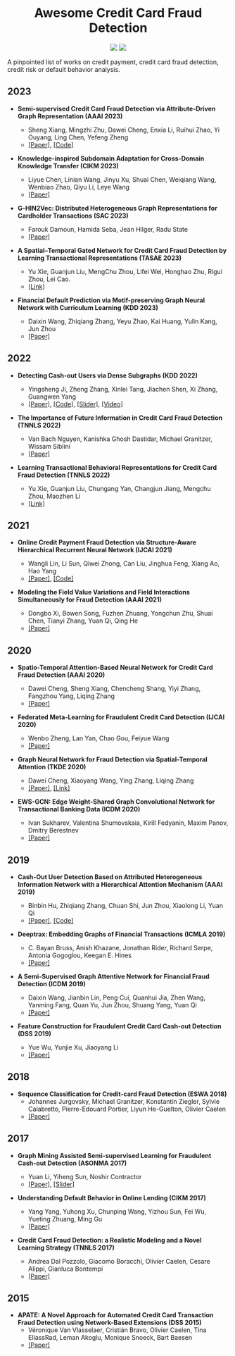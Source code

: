 <div align="center">
    <h1>Awesome Credit Card Fraud Detection</h1>
    <a href="https://awesome.re"><img src="https://awesome.re/badge.svg"/></a>
    <a href="http://makeapullrequest.com"><img src="https://img.shields.io/badge/PRs-welcome-brightgreen.svg?style=flat-square"/></a>
</div>

A pinpointed list of works on credit payment, credit card fraud detection, credit risk or default behavior analysis.


## 2023

- **<div id = 'gtan'>Semi-supervised Credit Card Fraud Detection via Attribute-Driven Graph Representation (AAAI 2023)</div>** 
  - Sheng Xiang, Mingzhi Zhu, Dawei Cheng, Enxia Li, Ruihui Zhao, Yi Ouyang, Ling Chen, Yefeng Zheng
  - [[Paper]](https://www.researchgate.net/profile/Sheng-Xiang-6/publication/371928263_Semi-supervised_Credit_Card_Fraud_Detection_via_Attribute-Driven_Graph_Representation/links/64a117f795bbbe0c6e06f5cd/Semi-supervised-Credit-Card-Fraud-Detection-via-Attribute-Driven-Graph-Representation.pdf), [[Code]](https://github.com/AI4Risk/antifraud)

- **<div id = 'kisa'>Knowledge-inspired Subdomain Adaptation for Cross-Domain Knowledge Transfer (CIKM 2023)</div>** 
  - Liyue Chen, Linian Wang, Jinyu Xu, Shuai Chen, Weiqiang Wang, Wenbiao Zhao, Qiyu Li, Leye Wang
  - [[Paper]](https://arxiv.org/pdf/2308.09724)

- **<div id = 'hin2vec'>G-HIN2Vec: Distributed Heterogeneous Graph Representations for Cardholder Transactions (SAC 2023)</div>**
  - Farouk Damoun, Hamida Seba, Jean Hilger, Radu State
  - [[Paper]](https://dl.acm.org/doi/pdf/10.1145/3555776.3577740)

- **<div id = 'stgn'>A Spatial–Temporal Gated Network for Credit Card Fraud Detection by Learning Transactional Representations (TASAE 2023)</div>** 
  - Yu Xie, Guanjun Liu, MengChu Zhou, Lifei Wei, Honghao Zhu, Rigui Zhou, Lei Cao.
  - [[Link]](https://ieeexplore.ieee.org/abstract/document/10345549)

- **<div id = 'motifgnn'>Financial Default Prediction via Motif-preserving Graph Neural Network with Curriculum Learning (KDD 2023)</div>**
  - Daixin Wang, Zhiqiang Zhang, Yeyu Zhao, Kai Huang, Yulin Kang, Jun Zhou
  - [[Paper]](https://dl.acm.org/doi/pdf/10.1145/3580305.3599351)


## 2022

- **<div id = 'antico'>Detecting Cash-out Users via Dense Subgraphs (KDD 2022)</div>**
  - Yingsheng Ji, Zheng Zhang, Xinlei Tang, Jiachen Shen, Xi Zhang, Guangwen Yang
  - [[Paper]](https://github.com/transcope/antico/blob/master/doc/kdd2022-antico.pdf), [[Code]](https://github.com/transcope/antico), [[Slider]](https://github.com/transcope/antico/blob/master/doc/antico_kdd_slides.pdf), [[Video]](https://dl.acm.org/doi/abs/10.1145/3534678.3539252#)

- **<div id = 'futureinfo'>The Importance of Future Information in Credit Card Fraud Detection (TNNLS 2022)</div>** 
  - Van Bach Nguyen, Kanishka Ghosh Dastidar, Michael Granitzer, Wissam Siblini
  - [[Paper]](https://proceedings.mlr.press/v151/bach-nguyen22a/bach-nguyen22a.pdf)

- **<div id = 'tbr-ccfd'>Learning Transactional Behavioral Representations for Credit Card Fraud Detection (TNNLS 2022)</div>** 
  - Yu Xie, Guanjun Liu, Chungang Yan, Changjun Jiang, Mengchu Zhou, Maozhen Li
  - [[Link]](https://ieeexplore.ieee.org/document/9912385)


## 2021 

- **<div id = 'san-rnn'>Online Credit Payment Fraud Detection via Structure-Aware Hierarchical Recurrent Neural Network (IJCAI 2021)</div>** 
  - Wangli Lin, Li Sun, Qiwei Zhong, Can Liu, Jinghua Feng, Xiang Ao, Hao Yang
  - [[Paper]](https://www.ijcai.org/proceedings/2021/0505.pdf), [[Code]](https://github.com/WangliLin/SAH-RNN)

- **<div id = 'difm'>Modeling the Field Value Variations and Field Interactions Simultaneously for Fraud Detection (AAAI 2021)</div>**
  - Dongbo Xi, Bowen Song, Fuzhen Zhuang, Yongchun Zhu, Shuai Chen, Tianyi Zhang, Yuan Qi, Qing He
  - [[Paper]](https://sci-hub.wf/10.1145/3442442.3451147)


## 2020

- **<div id = 'stan'>Spatio-Temporal Attention-Based Neural Network for Credit Card Fraud Detection (AAAI 2020)</div>**
  - Dawei Cheng, Sheng Xiang, Chencheng Shang, Yiyi Zhang, Fangzhou Yang, Liqing Zhang
  - [[Paper]](https://ojs.aaai.org/index.php/AAAI/article/download/5371/5227)

- **<div id = 'fml'>Federated Meta-Learning for Fraudulent Credit Card Detection (IJCAI 2020)</div>**
  - Wenbo Zheng, Lan Yan, Chao Gou, Feiyue Wang
  - [[Paper]](https://www.ijcai.org/Proceedings/2020/0642.pdf)

- **<div id = 'stagn'>Graph Neural Network for Fraud Detection via Spatial-Temporal Attention (TKDE 2020)</div>** 
  - Dawei Cheng, Xiaoyang Wang, Ying Zhang, Liqing Zhang
  - [[Paper]](https://www.pismin.com/10.1109/TKDE.2020.3025588), [[Link]](https://ieeexplore.ieee.org/abstract/document/9204584)

- **<div id = 'ews-gcn'>EWS-GCN: Edge Weight-Shared Graph Convolutional Network for Transactional Banking Data (ICDM 2020)</div>**
  - Ivan Sukharev, Valentina Shumovskaia, Kirill Fedyanin, Maxim Panov, Dmitry Berestnev
  - [[Paper]](https://www.researchgate.net/profile/Maxim-Panov/publication/349209985_EWS-GCN_Edge_Weight-Shared_Graph_Convolutional_Network_for_Transactional_Banking_Data/links/602d79b0299bf1cc26d236ee/EWS-GCN-Edge-Weight-Shared-Graph-Convolutional-Network-for-Transactional-Banking-Data.pdf)

    
## 2019

- **<div id = 'hacud'>Cash-Out User Detection Based on Attributed Heterogeneous Information Network with a Hierarchical Attention Mechanism (AAAI 2019)</div>**
  - Binbin Hu, Zhiqiang Zhang, Chuan Shi, Jun Zhou, Xiaolong Li, Yuan Qi
  - [[Paper]](http://www.shichuan.org/doc/64.pdf), [[Code]](https://github.com/safe-graph/DGFraud)

- **<div id = 'deeptrax'>Deeptrax: Embedding Graphs of Financial Transactions (ICMLA 2019)</div>**
  - C. Bayan Bruss, Anish Khazane, Jonathan Rider, Richard Serpe, Antonia Gogoglou, Keegan E. Hines
  - [[Paper]](https://arxiv.org/pdf/1907.07225.pdf)

- **<div id = 'semignn'>A Semi-Supervised Graph Attentive Network for Financial Fraud Detection (ICDM 2019)</div>**
  - Daixin Wang, Jianbin Lin, Peng Cui, Quanhui Jia, Zhen Wang, Yanming Fang, Quan Yu, Jun Zhou, Shuang Yang, Yuan Qi
  - [[Paper]](https://www.researchgate.net/profile/Peng-Cui-34/publication/339675428_A_Semi-supervised_Graph_Attentive_Network_for_Financial_Fraud_Detection/links/61f2b74edafcdb25fd55cb81/A-Semi-supervised-Graph-Attentive-Network-for-Financial-Fraud-Detection.pdf)
 
- **<div id = 'fda'>Feature Construction for Fraudulent Credit Card Cash-out Detection (DSS 2019)</div>**
  - Yue Wu, Yunjie Xu, Jiaoyang Li
  - [[Paper]](https://sci-hub.wf/10.1016/j.dss.2019.113155)  


## 2018

- **<div id = 'sclstm'>Sequence Classification for Credit-card Fraud Detection (ESWA 2018)</div>**
  - Johannes Jurgovsky, Michael Granitzer, Konstantin Ziegler, Sylvie Calabretto, Pierre-Edouard Portier, Liyun He-Guelton, Olivier Caelen
  - [[Paper]](https://sci-hub.wf/10.1016/j.eswa.2018.01.037)


## 2017

- **<div id = 'jdfinance'>Graph Mining Assisted Semi-supervised Learning for Fraudulent Cash-out Detection (ASONMA 2017)</div>**
  - Yuan Li, Yiheng Sun, Noshir Contractor
  - [[Paper]](https://nosh.northwestern.edu/wp-content/uploads/2020/10/Graph-mining-assisted-semi-supervised-learning-for-fraudulent-cash-out-detection.pdf), [[Slider]](https://nosh.northwestern.edu/wp-content/uploads/2017/08/asonam2017-graph-mining.pdf)

- **<div id = 'dtf'>Understanding Default Behavior in Online Lending (CIKM 2017)</div>**
  - Yang Yang, Yuhong Xu, Chunping Wang, Yizhou Sun, Fei Wu, Yueting Zhuang, Ming Gu 
  - [[Paper]](http://yangy.org/works/loan_fraud/cikm19_loan.pdf)
  
- **<div id = 'fds'>Credit Card Fraud Detection: a Realistic Modeling and a Novel Learning Strategy (TNNLS 2017)</div>**
  - Andrea Dal Pozzolo, Giacomo Boracchi, Olivier Caelen, Cesare Alippi, Gianluca Bontempi
  - [[Paper]](https://dalpozz.github.io/static/pdf/TNNLS_2017.pdf)


## 2015

- **<div id = 'apate'>APATE: A Novel Approach for Automated Credit Card Transaction Fraud Detection using Network-Based Extensions (DSS 2015)</div>**
  - Véronique Van Vlasselaer, Cristián Bravo, Olivier Caelen, Tina EliassRad, Leman Akoglu, Monique Snoeck, Bart Baesen
  - [[Paper]](http://www.eliassi.org/papers/vanvlasselaer_dss2015.pdf)
